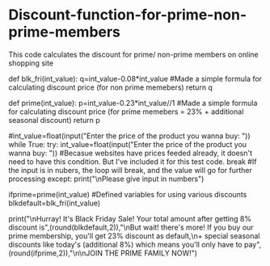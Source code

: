 # Discount-function-for-prime-non-prime-members
This code calculates the discount for prime/ non-prime members on online shopping site

def blk_fri(int_value):
 q=int_value-0.08*int_value #Made a simple formula for calculating discount price (for non prime memebers)
 return q

def prime(int_value):
 p=int_value-0.23*int_value//1 #Made a simple formula for calculating discount price (for prime memebers = 23% + additional seasonal discount)
 return p


#int_value=float(input("Enter the price of the product you wanna buy: "))
while True:
 try:
  int_value=float(input("Enter the price of the product you wanna buy: ")) #Becasue websites have prices feeded already, it doesn't need to have this condition. But I've included it for this test code.
  break #If the input is in nubers, the loop will break, and the value will go for further processing
 except:
  print("\nPlease give input in numbers")


ifprime=prime(int_value) #Defined variables for using various discounts
blkdefault=blk_fri(int_value)

print("\nHurray! It's Black Friday Sale! Your total amount after getting 8% discount is",(round(blkdefault,2)),"\nBut wait! there's more! If you buy our prime membership, you'll get 23% discount as default,\n+ special seasonal discounts like today's (additional 8%) which means you'll only have to pay", (round(ifprime,2)),"\n\nJOIN THE PRIME FAMILY NOW!")
